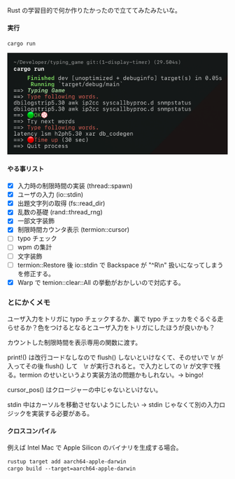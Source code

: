 Rust の学習目的で何か作りたかったので立ててみたみたいな。

#### 実行

    cargo run

![sample](./ScreenShot.png)

#### やる事リスト

  - [x] 入力時の制限時間の実装 (thread::spawn)
  - [x] ユーザの入力 (io::stdin)
  - [x] 出題文字列の取得 (fs::read_dir)
  - [x] 乱数の基礎 (rand::thread_rng)
  - [x] 一部文字装飾
  - [x] 制限時間カウンタ表示 (termion::cursor)
  - [ ] typo チェック
  - [ ] wpm の集計
  - [ ] 文字装飾
  - [ ] termion::Restore 後 io::stdin で Backspace が  "^R\\n" 扱いになってしまうを修正する。
  - [x] Warp で temion::clear::All の挙動がおかしいので対応する。

### とにかくメモ
ユーザ入力をトリガに typo チェックするか、裏で typo チェッカをぐるぐる走らせるか？色をつけるとなるとユーザ入力をトリガにしたほうが良いかも？

カウントした制限時間を表示専用の関数に渡す。

print!() は改行コードなしなので flush() しないといけなくて、そのせいで \\r が入ってその後 flush() して　\\r が実行されると。で入力としての \\r が文字で残る。termion のせいというより実装方法の問題かもしれない。→ bingo!

cursor_pos() はクロージャーの中じゃないといけない。

stdin 中はカーソルを移動させないようにしたい → stdin じゃなくて別の入力ロジックを実装する必要がある。


#### クロスコンパイル
例えば Intel Mac で Apple Silicon のバイナリを生成する場合。

    rustup target add aarch64-apple-darwin
    cargo build --target=aarch64-apple-darwin
